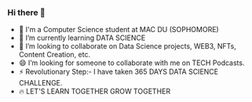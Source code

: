 ### Hi there 👋

- 🏫 I'm a Computer Science student at MAC DU (SOPHOMORE)
- 🌱 I’m currently learning DATA SCIENCE
- 👯 I’m looking to collaborate on Data Science projects, WEB3, NFTs, Content Creation, etc.
- 😄 I’m looking for someone to collaborate with me on TECH Podcasts.
- ⚡ Revolutionary Step:- I have taken 365 DAYS DATA SCIENCE CHALLENGE.
- 🔥 LET'S LEARN TOGETHER GROW TOGETHER
